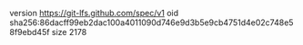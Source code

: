 version https://git-lfs.github.com/spec/v1
oid sha256:86dacff99eb2dac100a4011090d746e9d3b5e9cb4751d4e02c748e58f9ebd45f
size 2178
